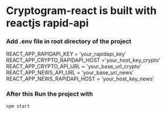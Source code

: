 # Cryptogram-react is built with reactjs rapid-api

### Add .env file in root directory of the project

REACT_APP_RAPIDAPI_KEY = 'your_rapidapi_key' <br />
REACT_APP_CRYPTO_RAPIDAPI_HOST ='your_host_key_crypto' <br />
REACT_APP_CRYPTO_API_URL = 'your_base_url_crypto' <br />
REACT_APP_NEWS_API_URL = 'your_base_url_news' <br />
REACT_APP_NEWS_RAPIDAPI_HOST = 'your_host_key_news' <br />

### After this Run the project with 
```npm start```
